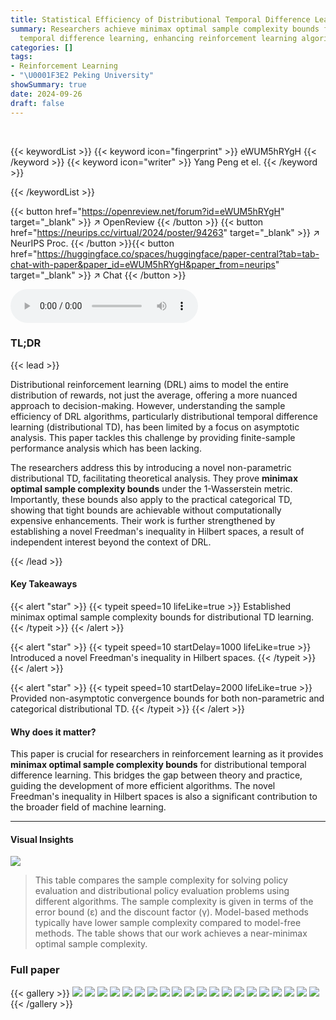 ```yaml
---
title: Statistical Efficiency of Distributional Temporal Difference Learning
summary: Researchers achieve minimax optimal sample complexity bounds for distributional
  temporal difference learning, enhancing reinforcement learning algorithm efficiency.
categories: []
tags:
- Reinforcement Learning
- "\U0001F3E2 Peking University"
showSummary: true
date: 2024-09-26
draft: false
---
```


<br>

{{< keywordList >}}
{{< keyword icon="fingerprint" >}} eWUM5hRYgH {{< /keyword >}}
{{< keyword icon="writer" >}} Yang Peng et el. {{< /keyword >}}
 
{{< /keywordList >}}

{{< button href="https://openreview.net/forum?id=eWUM5hRYgH" target="_blank" >}}
↗ OpenReview
{{< /button >}}
{{< button href="https://neurips.cc/virtual/2024/poster/94263" target="_blank" >}}
↗ NeurIPS Proc.
{{< /button >}}{{< button href="https://huggingface.co/spaces/huggingface/paper-central?tab=tab-chat-with-paper&paper_id=eWUM5hRYgH&paper_from=neurips" target="_blank" >}}
↗ Chat
{{< /button >}}



<audio controls>
    <source src="https://ai-paper-reviewer.com/eWUM5hRYgH/podcast.wav" type="audio/wav">
    Your browser does not support the audio element.
</audio>


### TL;DR


{{< lead >}}

Distributional reinforcement learning (DRL) aims to model the entire distribution of rewards, not just the average, offering a more nuanced approach to decision-making.  However, understanding the sample efficiency of DRL algorithms, particularly distributional temporal difference learning (distributional TD), has been limited by a focus on asymptotic analysis. This paper tackles this challenge by providing finite-sample performance analysis which has been lacking. 

The researchers address this by introducing a novel non-parametric distributional TD, facilitating theoretical analysis.  They prove **minimax optimal sample complexity bounds** under the 1-Wasserstein metric.  Importantly, these bounds also apply to the practical categorical TD, showing that tight bounds are achievable without computationally expensive enhancements.  Their work is further strengthened by establishing a novel Freedman's inequality in Hilbert spaces, a result of independent interest beyond the context of DRL.

{{< /lead >}}


#### Key Takeaways

{{< alert "star" >}}
{{< typeit speed=10 lifeLike=true >}} Established minimax optimal sample complexity bounds for distributional TD learning. {{< /typeit >}}
{{< /alert >}}

{{< alert "star" >}}
{{< typeit speed=10 startDelay=1000 lifeLike=true >}} Introduced a novel Freedman's inequality in Hilbert spaces. {{< /typeit >}}
{{< /alert >}}

{{< alert "star" >}}
{{< typeit speed=10 startDelay=2000 lifeLike=true >}} Provided non-asymptotic convergence bounds for both non-parametric and categorical distributional TD. {{< /typeit >}}
{{< /alert >}}

#### Why does it matter?
This paper is crucial for researchers in reinforcement learning as it provides **minimax optimal sample complexity bounds** for distributional temporal difference learning. This bridges the gap between theory and practice, guiding the development of more efficient algorithms. The novel Freedman's inequality in Hilbert spaces is also a significant contribution to the broader field of machine learning.

------
#### Visual Insights





![](https://ai-paper-reviewer.com/eWUM5hRYgH/tables_2_1.jpg)

> This table compares the sample complexity for solving policy evaluation and distributional policy evaluation problems using different algorithms.  The sample complexity is given in terms of the error bound (ε) and the discount factor (γ). Model-based methods typically have lower sample complexity compared to model-free methods. The table shows that our work achieves a near-minimax optimal sample complexity.





### Full paper

{{< gallery >}}
<img src="https://ai-paper-reviewer.com/eWUM5hRYgH/1.png" class="grid-w50 md:grid-w33 xl:grid-w25" />
<img src="https://ai-paper-reviewer.com/eWUM5hRYgH/2.png" class="grid-w50 md:grid-w33 xl:grid-w25" />
<img src="https://ai-paper-reviewer.com/eWUM5hRYgH/3.png" class="grid-w50 md:grid-w33 xl:grid-w25" />
<img src="https://ai-paper-reviewer.com/eWUM5hRYgH/4.png" class="grid-w50 md:grid-w33 xl:grid-w25" />
<img src="https://ai-paper-reviewer.com/eWUM5hRYgH/5.png" class="grid-w50 md:grid-w33 xl:grid-w25" />
<img src="https://ai-paper-reviewer.com/eWUM5hRYgH/6.png" class="grid-w50 md:grid-w33 xl:grid-w25" />
<img src="https://ai-paper-reviewer.com/eWUM5hRYgH/7.png" class="grid-w50 md:grid-w33 xl:grid-w25" />
<img src="https://ai-paper-reviewer.com/eWUM5hRYgH/8.png" class="grid-w50 md:grid-w33 xl:grid-w25" />
<img src="https://ai-paper-reviewer.com/eWUM5hRYgH/9.png" class="grid-w50 md:grid-w33 xl:grid-w25" />
<img src="https://ai-paper-reviewer.com/eWUM5hRYgH/10.png" class="grid-w50 md:grid-w33 xl:grid-w25" />
<img src="https://ai-paper-reviewer.com/eWUM5hRYgH/11.png" class="grid-w50 md:grid-w33 xl:grid-w25" />
<img src="https://ai-paper-reviewer.com/eWUM5hRYgH/12.png" class="grid-w50 md:grid-w33 xl:grid-w25" />
<img src="https://ai-paper-reviewer.com/eWUM5hRYgH/13.png" class="grid-w50 md:grid-w33 xl:grid-w25" />
<img src="https://ai-paper-reviewer.com/eWUM5hRYgH/14.png" class="grid-w50 md:grid-w33 xl:grid-w25" />
<img src="https://ai-paper-reviewer.com/eWUM5hRYgH/15.png" class="grid-w50 md:grid-w33 xl:grid-w25" />
<img src="https://ai-paper-reviewer.com/eWUM5hRYgH/16.png" class="grid-w50 md:grid-w33 xl:grid-w25" />
<img src="https://ai-paper-reviewer.com/eWUM5hRYgH/17.png" class="grid-w50 md:grid-w33 xl:grid-w25" />
<img src="https://ai-paper-reviewer.com/eWUM5hRYgH/18.png" class="grid-w50 md:grid-w33 xl:grid-w25" />
<img src="https://ai-paper-reviewer.com/eWUM5hRYgH/19.png" class="grid-w50 md:grid-w33 xl:grid-w25" />
<img src="https://ai-paper-reviewer.com/eWUM5hRYgH/20.png" class="grid-w50 md:grid-w33 xl:grid-w25" />
{{< /gallery >}}